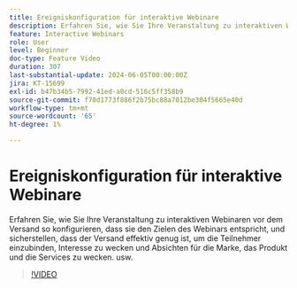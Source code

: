 ```yaml
---
title: Ereigniskonfiguration für interaktive Webinare
description: Erfahren Sie, wie Sie Ihre Veranstaltung zu interaktiven Webinaren vor der Bereitstellung entsprechend den Zielen des Webinars konfigurieren.
feature: Interactive Webinars
role: User
level: Beginner
doc-type: Feature Video
duration: 307
last-substantial-update: 2024-06-05T00:00:00Z
jira: KT-15699
exl-id: b47b34b5-7992-41ed-a0cd-516c5ff358b9
source-git-commit: f70d1773f886f2b75bc88a7012be304f5665e40d
workflow-type: tm+mt
source-wordcount: '65'
ht-degree: 1%

---
```


# Ereigniskonfiguration für interaktive Webinare

Erfahren Sie, wie Sie Ihre Veranstaltung zu interaktiven Webinaren vor dem Versand so konfigurieren, dass sie den Zielen des Webinars entspricht, und sicherstellen, dass der Versand effektiv genug ist, um die Teilnehmer einzubinden, Interesse zu wecken und Absichten für die Marke, das Produkt und die Services zu wecken. usw.

>[!VIDEO](https://video.tv.adobe.com/v/3448993/?learn=on&captions=ger)
